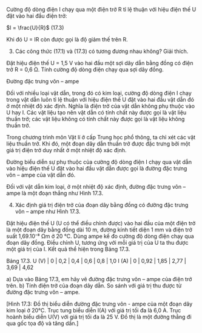 Cường độ dòng điện I chạy qua một điện trở R tỉ lệ thuận với hiệu điện thế U đặt vào hai đầu điện trở:

$I = \frac{U}{R}$ (17.3)

Khi đó U = IR còn được gọi là độ giảm thế trên R.

3. Các công thức (17.1) và (17.3) có tương đương nhau không? Giải thích.

Đặt hiệu điện thế U = 1,5 V vào hai đầu một sợi dây dẫn bằng đồng có điện trở R = 0,6 Ω. Tính cường độ dòng điện chạy qua sợi dây đồng.

Đường đặc trưng vôn – ampe

Đối với nhiều loại vật dẫn, trong đó có kim loại, cường độ dòng điện I chạy trong vật dẫn luôn tỉ lệ thuận với hiệu điện thế U đặt vào hai đầu vật dẫn đó ở một nhiệt độ xác định. Nghĩa là điện trở của vật dẫn không phụ thuộc vào U hay I. Các vật liệu tạo nên vật dẫn có tính chất này được gọi là vật liệu thuần trở; các vật liệu không có tính chất này được gọi là vật liệu không thuần trở.

Trong chương trình môn Vật lí ở cấp Trung học phổ thông, ta chỉ xét các vật liệu thuần trở. Khi đó, một đoạn dây dẫn thuần trở được đặc trưng bởi một giá trị điện trở duy nhất ở một nhiệt độ xác định.

Đường biểu diễn sự phụ thuộc của cường độ dòng điện I chạy qua vật dẫn vào hiệu điện thế U đặt vào hai đầu vật dẫn được gọi là đường đặc trưng vôn – ampe của vật dẫn đó.

Đối với vật dẫn kim loại, ở một nhiệt độ xác định, đường đặc trưng vôn – ampe là một đoạn thẳng như Hình 17.3.

4. Xác định giá trị điện trở của đoạn dây bằng đồng có đường đặc trưng vôn – ampe như Hình 17.3.

Đặt hiệu điện thế U (U có thể điều chỉnh được) vào hai đầu của một điện trở là một đoạn dây bằng đồng dài 10 m, đường kính tiết diện 1 mm và điện trở suất 1,69.10⁻⁸ Ωm ở 20 °C. Dùng ampe kế đo cường độ dòng điện chạy qua đoạn dây đồng. Điều chỉnh U, tương ứng với mỗi giá trị của U ta thu được một giá trị của I. Kết quả thể hiện trong Bảng 17.3.

Bảng 17.3.
U (V) | 0 | 0,2 | 0,4 | 0,6 | 0,8 | 1,0
I (A)  | 0 | 0,92 | 1,85 | 2,77 | 3,69 | 4,62

a) Dựa vào Bảng 17.3, em hãy vẽ đường đặc trưng vôn – ampe của điện trở trên.
b) Tính điện trở của đoạn dây dẫn. So sánh với giá trị thu được từ đường đặc trưng vôn – ampe.

[Hình 17.3: Đồ thị biểu diễn đường đặc trưng vôn - ampe của một đoạn dây kim loại ở 20°C. Trục tung biểu diễn I(A) với giá trị tối đa là 6,0 A. Trục hoành biểu diễn U(V) với giá trị tối đa là 25 V. Đồ thị là một đường thẳng đi qua gốc tọa độ và tăng dần.]